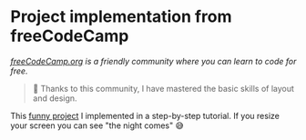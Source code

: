 # Project implementation from freeCodeCamp

*[freeCodeCamp.org](https://github.com/freeCodeCamp/) is a friendly community where you can learn to code for free.*


> 🌝 Thanks to this community, I have mastered the basic skills of layout and design.

This [funny project](https://mari-devop.github.io/building_project/) I implemented in a step-by-step tutorial. If you resize your screen you can see "the night comes" 😅

